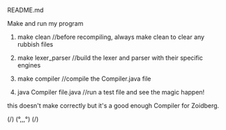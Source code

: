 README.md

Make and run my program

1. make clean
//before recompiling, always make clean to clear any rubbish files

2. make lexer_parser
//build the lexer and parser with their specific engines

3. make compiler
//compile the Compiler.java file

4. java Compiler file.java
//run a test file and see the magic happen!


this doesn't make correctly but
it's a good enough Compiler for Zoidberg.

(\/) (°,,,°) (\/)